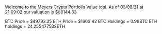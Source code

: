 Welcome to the Meyers Crypto Portfolio Value tool. 
As of 03/06/21 at 21:09:02 our valuation is $89144.53 

BTC Price = $49793.35
 ETH Price = $1663.42
BTC Holdings = 0.98BTC
 ETH holdings = 24.255477532ETH 
